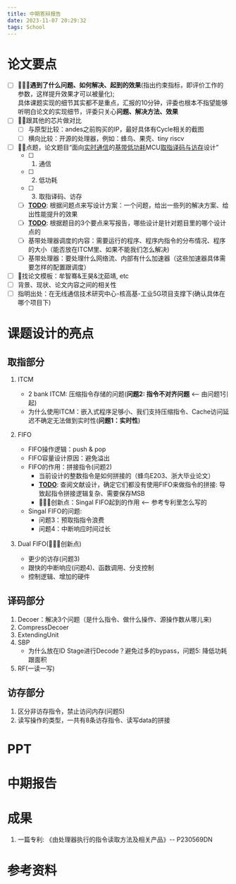 ```yaml
---
title: 中期答辩报告
date: 2023-11-07 20:29:32
tags: School
---
```


# 论文要点

- [ ] 🌟🌟🌟**遇到了什么问题、如何解决、起到的效果**(指出约束指标，即评价工作的参数，这样提升效果才可以被量化);  
       具体课题实现的细节其实都不是重点，汇报的10分钟，评委也根本不指望能够听明白论文的实现细节，评委只关心**问题、解决方法、效果**
- [ ] 🌟🌟跟其他的芯片做对比
  - [ ] 与原型比较：andes之前购买的IP，最好具体有Cycle相关的截图
  - [ ] 横向比较：开源的处理器，例如：蜂鸟、果壳、tiny riscv
- [ ] 🌟🌟点题，论文题目“面向<u>实时通信</u>的<u>基带低功耗</u>MCU<u>取指译码与访存</u>设计”
  - [ ] 1. 通信
  - [ ] 2. 低功耗
  - [ ] 3. 取指译码、访存
  - [ ] **<u>TODO</u>**: 根据问题点来写设计方案：一个问题，给出一些列的解决方案、给出性能提升的效果
  - [ ] **<u>TODO</u>**: 根据题目的3个要点来写报告，哪些设计是针对题目里的哪个设计点的
  - [ ] 基带处理器调度的内容：需要运行的程序、程序内指令的分布情况、程序的大小（能否放在ITCM里、如果不能我们怎么解决)
  - [ ] 基带处理器：要处理什么网络流、内部有什么加速器（这些加速器具体需要怎样的配置跟调度）
- [ ] 🌟找论文模板：牟智骞&王昊&沈茹靖, etc
- [ ] 背景、现状、论文内容之间的相关性
- [ ] 指明出处：在无线通信技术研究中心-核高基-工业5G项目支撑下(确认具体在哪个项目下)

# 课题设计的亮点

## 取指部分

1. ITCM

   - 2 bank ITCM: 压缩指令存储的问题(**问题2: 指令不对齐问题** <-- 由问题1引起)
   - 为什么使用ITCM：嵌入式程序足够小、我们支持压缩指令、Cache访问延迟不确定无法做到实时性(**问题1：实时性**)

2. FIFO

   - FIFO操作逻辑：push & pop
   - FIFO容量设计原因：避免溢出
   - FIFO的作用：拼接指令(问题2)
     - 当前设计的整数指令是如何拼接的（蜂鸟E203、浙大毕业论文）
     - **<u>TODO</u>**: 查阅文献设计，确定它们都没有使用FIFO来做指令的拼接: 导致起指令拼接逻辑复杂、需要保存MSB
     - 🌟🌟🌟创新点：Singal FIFO起到的作用 <-- 参考专利里怎么写的
   - Singal FIFO的问题:
     - 问题3：预取指指令浪费
     - 问题4：中断响应时间过长

3. Dual FIFO(🌟🌟🌟创新点)
   - 更少的访存(问题3)
   - 跟快的中断响应(问题4)、函数调用、分支控制
   - 控制逻辑、增加的硬件

## 译码部分

1. Decoer：解决3个问题（是什么指令、做什么操作、源操作数从哪儿来)
2. CompressDecoer
3. ExtendingUnit
4. SBP
   - 为什么放在ID Stage进行Decode？避免过多的bypass，问题5: 降低功耗跟面积
5. RF(一读一写)

## 访存部分

1. 区分非访存指令，禁止访问内存(问题5)
2. 读写操作的类型，一共有8条访存指令、读写data的拼接

# PPT

# 中期报告

# 成果

1. 一篇专利: 《由处理器执行的指令读取方法及相关产品》-- P230569DN

# 参考资料
